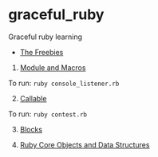 # graceful_ruby
Graceful ruby learning

- [The Freebies](https://graceful.dev/courses/the-freebies/)

1. [Module and Macros](modules_and_macros/)

To run: `ruby console_listener.rb`

2. [Callable](callable/)

To run: `ruby contest.rb`

3. [Blocks](metaprogramming/blocks)

4. [Ruby Core Objects and Data Structures](metaprogramming/core_objects/)